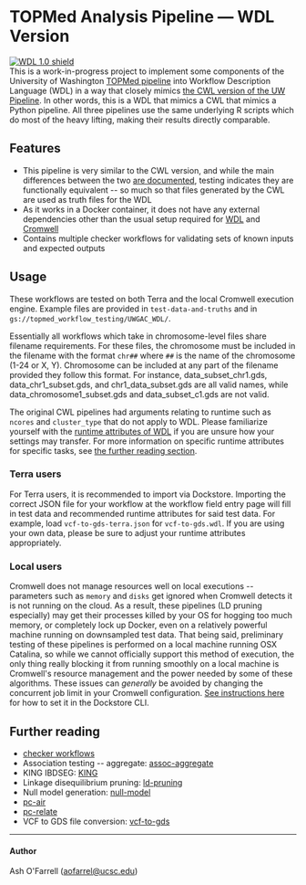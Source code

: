 # TOPMed Analysis Pipeline — WDL Version

[![WDL 1.0 shield](https://img.shields.io/badge/WDL-1.0-lightgrey.svg)](https://github.com/openwdl/wdl/blob/main/versions/1.0/SPEC.md)  
This is a work-in-progress project to implement some components of the University of Washington [TOPMed pipeline](https://github.com/UW-GAC/analysis_pipeline) into Workflow Description Language (WDL) in a way that closely mimics [the CWL version of the UW Pipeline](https://github.com/UW-GAC/analysis_pipeline_cwl). In other words, this is a WDL that mimics a CWL that mimics a Python pipeline. All three pipelines use the same underlying R scripts which do most of the heavy lifting, making their results directly comparable.

## Features
* This pipeline is very similar to the CWL version, and while the main differences between the two [are documented](https://github.com/DataBiosphere/analysis_pipeline_WDL/blob/main/_documentation_/for%20users/cwl-vs-wdl-user.md), testing indicates they are functionally equivalent -- so much so that files generated by the CWL are used as truth files for the WDL   
* As it works in a Docker container, it does not have any external dependencies other than the usual setup required for [WDL](https://software.broadinstitute.org/wdl/documentation/quickstart) and [Cromwell](http://cromwell.readthedocs.io/en/develop/)
* Contains multiple checker workflows for validating sets of known inputs and expected outputs

## Usage
These workflows are tested on both Terra and the local Cromwell execution engine. Example files are provided in `test-data-and-truths` and in `gs://topmed_workflow_testing/UWGAC_WDL/`.  

Essentially all workflows which take in chromosome-level files share filename requirements. For these files, the chromosome must be included in the filename with the format `chr##` where `##` is the name of the chromosome (1-24 or X, Y). Chromosome can be included at any part of the filename provided they follow this format. For instance, data_subset_chr1.gds, data_chr1_subset.gds, and chr1_data_subset.gds are all valid names, while data_chromosome1_subset.gds and data_subset_c1.gds are not valid.  

The original CWL pipelines had arguments relating to runtime such as `ncores` and `cluster_type` that do not apply to WDL. Please familiarize yourself with the [runtime attributes of WDL](https://cromwell.readthedocs.io/en/stable/RuntimeAttributes/) if you are unsure how your settings may transfer. For more information on specific runtime attributes for specific tasks, see [the further reading section](https://github.com/DataBiosphere/analysis_pipeline_WDL/main/README.md#further-reading).  

### Terra users
For Terra users, it is recommended to import via Dockstore. Importing the correct JSON file for your workflow at the workflow field entry page will fill in test data and recommended runtime attributes for said test data. For example, load `vcf-to-gds-terra.json` for `vcf-to-gds.wdl`. If you are using your own data, please be sure to adjust your runtime attributes appropriately.  

### Local users
Cromwell does not manage resources well on local executions -- parameters such as `memory` and `disks` get ignored when Cromwell detects it is not running on the cloud. As a result, these pipelines (LD pruning especially) may get their processes killed by your OS for hogging too much memory, or completely lock up Docker, even on a relatively powerful machine running on downsampled test data. That being said, preliminary testing of these pipelines is performed on a local machine running OSX Catalina, so while we cannot officially support this method of execution, the only thing really blocking it from running smoothly on a local machine is Cromwell's resource management and the power needed by some of these algorithms. These issues can *generally* be avoided by changing the concurrent job limit in your Cromwell configuration. [See instructions here](https://docs.dockstore.org/en/develop/getting-started/getting-started-with-wdl.html#setting-up-the-dockstore-cli) for how to set it in the Dockstore CLI.

## Further reading
* [checker workflows](https://github.com/DataBiosphere/analysis_pipeline_WDL/blob/main/_documentation_/for%20users/checker.md)
* Association testing -- aggregate: [assoc-aggregate](https://github.com/DataBiosphere/analysis_pipeline_WDL/blob/main/assoc-aggregate/README.md)
* KING IBDSEG: [KING](https://github.com/DataBiosphere/analysis_pipeline_WDL/blob/main/king/README.md)
* Linkage disequilibrium pruning: [ld-pruning](https://github.com/DataBiosphere/analysis_pipeline_WDL/blob/main/ld-pruning/README.md)
* Null model generation: [null-model](https://github.com/DataBiosphere/analysis_pipeline_WDL/blob/main/null-model/README.md)
* [pc-air](https://github.com/DataBiosphere/analysis_pipeline_WDL/blob/main/pc-air/README.md)
* [pc-relate](https://github.com/DataBiosphere/analysis_pipeline_WDL/tree/main/pc-relate/README.md)
* VCF to GDS file conversion: [vcf-to-gds](https://github.com/DataBiosphere/analysis_pipeline_WDL/blob/main/vcf-to-gds/README.md)


------

#### Author
Ash O'Farrell (aofarrel@ucsc.edu)  
